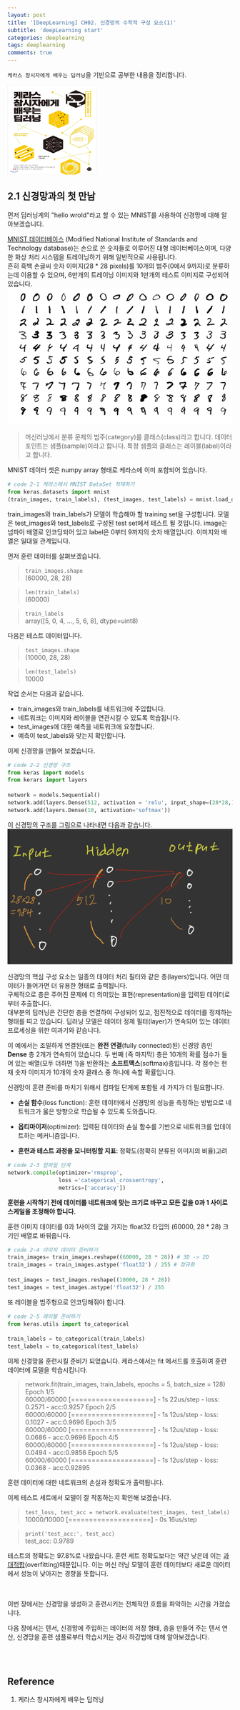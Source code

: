 ```yaml
---
layout: post
title: '[DeepLearning] CH02. 신경망의 수학적 구성 요소(1)'
subtitle: 'deepLearning start'
categories: deeplearning
tags: deeplearning
comments: true
---
```

`케라스 창시자에게 배우는 딥러닝`을 기반으로 공부한 내용을 정리합니다.

<img src="/assets/img/dlcourse/book.jpeg" width="200" height="200">

## 2.1 신경망과의 첫 만남
먼저 딥러닝계의 "hello wrold"라고 할 수 있는 MNIST를 사용하여 신경망에 대해 알아보겠습니다.

[MNIST 데이터베이스](https://ko.wikipedia.org/wiki/MNIST_%EB%8D%B0%EC%9D%B4%ED%84%B0%EB%B2%A0%EC%9D%B4%EC%8A%A4) (Modified National Institute of Standards and Technology database)는 손으로 쓴 숫자들로 이루어진 대형 데이터베이스이며, 다양한 화상 처리 시스템을 트레이닝하기 위해 일반적으로 사용됩니다.  <br>
흔히 흑백 손글씨 숫자 이미지(28 * 28 pixels)를 10개의 범주(0에서 9까지)로 분류하는데 이용할 수 있으며, 6만개의 트레이닝 이미지와 1만개의 테스트 이미지로 구성되어 있습니다.
![mnist](/assets/img/dlcourse/MnistExamples.png)

> 머신러닝에서 분류 문제의 범주(category)를 클래스(class)라고 합니다. 데이터 포인트는 샘플(sample)이라고 합니다. 특정 샘플의 클래스는 레이블(label)이라고 합니다.

MNIST 데이터 셋은 numpy array 형태로 케라스에 이미 포함되어 있습니다.

```python
# code 2-1 케라스에서 MNIST DataSet 적재하기
from keras.datasets import mnist
(train_images, train_labels), (test_images, test_labels) = mnist.load_data()
```

train_images와 train_labels가 모델이 학습해야 할 training set을 구성합니다. 모델은 test_images와 test_labels로 구성된 test set에서 테스트 될 것입니다. image는 넘파이 배열로 인코딩되어 있고 label은 0부터 9까지의 숫자 배열입니다. 이미지와 배열은 일대일 관계입니다.

먼저 훈련 데이터를 살펴보겠습니다.
> `train_images.shape` <br>
(60000, 28, 28)

> `len(train_labels)` <br>
(60000)

> `train_labels` <br>
array([5, 0, 4, ..., 5, 6, 8], dtype=uint8)

다음은 테스트 데이터입니다.

> `test_images.shape` <br>
(10000, 28, 28)

> `len(test_labels)` <br>
10000

작업 순서는 다음과 같습니다.
- train_images와 train_labels를 네트워크에 주입합니다.
- 네트워크는 이미지와 레이블을 연관시킬 수 있도록 학습됩니다.
- test_images에 대한 예측을 네트워크에 요청합니다.
- 예측이 test_labels와 맞는지 확인합니다.

이제 신경망을 만들어 보겠습니다.

```python
# code 2-2 신경망 구조
from keras import models
from kerars import layers

network = models.Sequential()
network.add(layers.Dense(512, activation = 'relu', input_shape=(28*28,)))
network.add(layers.Dense(10, activation='softmax'))
```
이 신경망의 구조를 그림으로 나타내면 다음과 같습니다.
![신경망](/assets/img/dlcourse/IMG_0124.jpg)


신경망의 핵심 구성 요소는 일종의 데이터 처리 필터와 같은 층(layers)입니다. 어떤 데이터가 들어가면 더 유용한 형태로 출력됩니다. <br>
구체적으로 층은 주어진 문제에 더 의미있는 표현(representation)을 입력된 데이터로부터 추출합니다. <br>
대부분의 딥러닝은 간단한 층을 연결하여 구성되어 있고, 점진적으로 데이터를 정제하는 형태를 띠고 있습니다. 딥러닝 모델은 데이터 정제 필터(layer)가 연속되어 있는 데이터 프로세싱을 위한 여과기와 같습니다.

이 예에서는 조밀하게 연결된(또는 **완전 연결**(fully connected)된) 신경망 층인 **Dense** 층 2개가 연속되어 있습니다. 두 번째 (즉 마지막) 층은 10개의 확률 점수가 들어 있는 배열(모두 더하면 1)을 반환하는 **소프트맥스**(softmax)층입니다. 각 점수는 현재 숫자 이미지가 10개의 숫자 클래스 중 하나에 속할 확률입니다.

신경망이 훈련 준비를 마치기 위해서 컴파일 단계에 포함될 세 가지가 더 필요합니다.
- **손실 함수**(loss function): 훈련 데이터에서 신경망의 성능을 측정하는 방법으로 네트워크가 옳은 방향으로 학습될 수 있도록 도와줍니다.

- **옵티마이저**(optimizer): 입력된 데이터와 손실 함수를 기반으로 네트워크를 업데이트하는 메커니즘입니다.

- **훈련과 테스트 과정을 모니터링할 지표**: 정확도(정확히 분류된 이미지의 비율)고려

```python
# code 2-3 컴파일 단계
network.compile(optimizer='rmsprop', 
                loss ='categorical_crossentropy',
                metrics=['accuracy'])
```

**훈련을 시작하기 전에 데이터를 네트워크에 맞는 크기로 바꾸고 모든 값을 0과 1 사이로 스케일을 조정해야 합니다.**

훈련 이미지 데이터를 0과 1사이의 값을 가지는 float32 타입의 (60000, 28 * 28) 크기인 배열로 바꿔줍니다.

```python
# code 2-4 이미지 데이터 준비하기
train_images= train_images.reshape((60000, 28 * 28)) # 3D -> 2D
train_images = train_images.astype('float32') / 255 # 정규화

test_images = test_images.reshape((10000, 28 * 28))
test_images = test_images.astype('float32') / 255
```
또 레이블을 범주형으로 인코딩해줘야 합니다.

```python
# code 2-5 레이블 준비하기
from keras.utils import to_categorical

train_labels = to_categorical(train_labels)
test_labels = to_categorical(test_labels)
```
이제 신경망을 훈련시킬 준비가 되었습니다. 케라스에서는 fit 메서드를 호출하여 훈련 데이터에 모델을 학습시킵니다.

> network.fit(train_images, train_labels, epochs = 5, batch_size = 128) <br>
Epoch 1/5 <br>
60000/60000 [====================] - 1s 22us/step - loss: 0.2571 - acc:0.9257
Epoch 2/5 <br>
60000/60000 [====================] - 1s 12us/step - loss: 0.1027 - acc:0.9696
Epoch 3/5 <br>
60000/60000 [====================] - 1s 12us/step - loss: 0.0686 - acc:0.9696
Epoch 4/5 <br>
60000/60000 [====================] - 1s 12us/step - loss: 0.0494 - acc:0.9856
Epoch 5/5 <br>
60000/60000 [====================] - 1s 12us/step - loss: 0.0368 - acc:0.92895

훈련 데이터에 대한 네트워크의 손실과 정확도가 출력됩니다.

이제 테스트 세트에서 모델이 잘 작동하는지 확인해 보겠습니다.

> `test_loss, test_acc = network.evaluate(test_images, test_labels) `<br>
10000/10000 [====================] - 0s 16us/step

> `print('test_acc:', test_acc)` <br>
test_acc: 0.9789

테스트의 정확도는 97.8%로 나왔습니다. 훈련 세트 정확도보다는 약간 낮은데 이는 [과대적합](https://ko.wikipedia.org/wiki/%EA%B3%BC%EC%A0%81%ED%95%A9)(overfitting)때문입니다. 이는 머신 러닝 모델이 훈련 데이터보다 새로운 데이터에서 성능이 낮아지는 경향을 뜻합니다.



<br><br>
이번 장에서는 신경망을 생성하고 훈련시키는 전체적인 흐름을 파악하는 시간을 가졌습니다.

다음 장에서는 텐서, 신경망에 주입하는 데이터의 저장 형태, 층을 만들어 주는 텐서 연산, 신경망을 훈련 샘플로부터 학습시키는 경사 하강법에 대해 알아보겠습니다.

<br><br>

## Reference
1. 케라스 창시자에게 배우는 딥러닝
